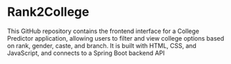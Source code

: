 # Rank2College
This GitHub repository contains the frontend interface for a College Predictor application, allowing users to filter and view college options based on rank, gender, caste, and branch. It is built with HTML, CSS, and JavaScript, and connects to a Spring Boot backend API

